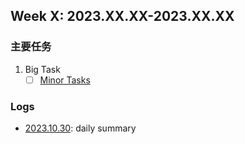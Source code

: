 ## Week X: 2023.XX.XX-2023.XX.XX

### 主要任务

1. Big Task
   - [ ] [Minor Tasks](task_link)

### Logs

- [2023.10.30](journal_link): daily summary
